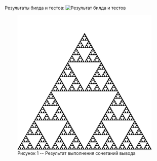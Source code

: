 Результаты билда и тестов: ![Результат билда и тестов](https://github.com/dluciv/Modern-Tools-Techs-BM.5666/actions/workflows/c_build_tests.yml/badge.svg)
<figure>
  <img
  src="PNG_images/fractal27.png">
  <figcaption>
  Рисунок 1 -- Результат выполнения сочетаний вывода
  <br>
  <br>
  <figcaption>
</figure>

